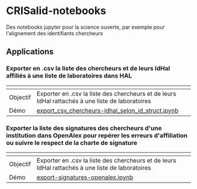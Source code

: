 # CRISalid-notebooks
Des notebooks jupyter pour la science ouverte, par exemple pour l'alignement des identifiants chercheurs
## Applications

### Exporter en .csv la liste des chercheurs et de leurs IdHal affiliés à une liste de laboratoires dans HAL
| <!-- -->| <!-- -->|
| ------ | ----------- |
|Objectif | Exporter en .csv la liste des chercheurs et de leurs IdHal rattachés à une liste de laboratoires|
|Démo | [export_csv_chercheurs-idhal_selon_id_struct.ipynb](demo/export_csv_chercheurs-idhal_selon_id_struct.ipynb)|

### Exporter la liste des signatures des chercheurs d'une institution dans OpenAlex pour repérer les erreurs d'affiliation ou suivre le respect de la charte de signature
| <!-- -->| <!-- -->|
| ------ | ----------- |
|Objectif | Exporter en .csv la liste des chercheurs et de leurs IdHal rattachés à une liste de laboratoires|
|Démo | [export-signatures-openalex.ipynb](demo/export-signatures-openalex.ipynb)|
